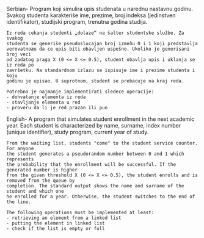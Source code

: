 Serbian-
	 Program koji simulira upis studenata u narednu nastavnu godinu.
	Svakog studenta karakteriše ime, prezime, broj indeksa (jedinstven identifikator),
	studijski program, trenutna godina studija.

	Iz reda cekanja studenti „dolaze“ na šalter studentske službe. Za svakog
	studenta se generiše pseudoslucajan broj izmeðu 0 i 1 koji predstavlja
	verovatnoæu da ce upis biti obavljen uspešno. Ukoliko je generisani broj veci
	od zadatog praga X (0 <= X <= 0.5), student obavlja upis i uklanja se iz reda po
	završetku. Na standardnom izlazu se ispisuje ime i prezime studenta i koju
	godinu je upisao. U suprotnom, student se prebacuje na kraj reda.
 
	Potrebno je najmanje implementirati sledece operacije: 
	- dohvatanje elementa iz reda 
	- stavljanje elementa u red
	- proveru da li je red prazan ili pun

English-
	A program that simulates student enrollment in the next academic year.
	Each student is characterized by name, surname, index number (unique identifier),
	study program, current year of study.

	From the waiting list, students "come" to the student service counter. For anyone
	the student generates a pseudorandom number between 0 and 1 which represents
	the probability that the enrollment will be successful. If the generated number is higher
	from the given threshold X (0 <= X <= 0.5), the student enrolls and is removed from the queue by
	completion. The standard output shows the name and surname of the student and which one
	he enrolled for a year. Otherwise, the student switches to the end of the line.
 
	The following operations must be implemented at least:
	- retrieving an element from a linked list
	- putting the element in linked list
	- check if the list is empty or full
